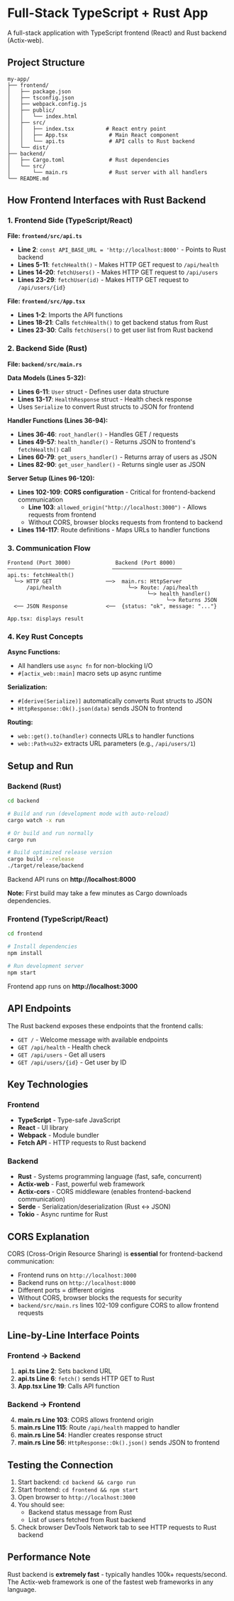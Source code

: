 # Full-Stack TypeScript + Rust App

A full-stack application with TypeScript frontend (React) and Rust backend (Actix-web).

## Project Structure

```
my-app/
├── frontend/
│   ├── package.json
│   ├── tsconfig.json
│   ├── webpack.config.js
│   ├── public/
│   │   └── index.html
│   ├── src/
│   │   ├── index.tsx          # React entry point
│   │   ├── App.tsx             # Main React component
│   │   └── api.ts              # API calls to Rust backend
│   └── dist/
├── backend/
│   ├── Cargo.toml              # Rust dependencies
│   └── src/
│       └── main.rs             # Rust server with all handlers
└── README.md
```

## How Frontend Interfaces with Rust Backend

### 1. **Frontend Side (TypeScript/React)**

**File: `frontend/src/api.ts`**
- **Line 2**: `const API_BASE_URL = 'http://localhost:8000'` - Points to Rust backend
- **Lines 5-11**: `fetchHealth()` - Makes HTTP GET request to `/api/health`
- **Lines 14-20**: `fetchUsers()` - Makes HTTP GET request to `/api/users`
- **Lines 23-29**: `fetchUser(id)` - Makes HTTP GET request to `/api/users/{id}`

**File: `frontend/src/App.tsx`**
- **Lines 1-2**: Imports the API functions
- **Lines 18-21**: Calls `fetchHealth()` to get backend status from Rust
- **Lines 23-30**: Calls `fetchUsers()` to get user list from Rust backend

### 2. **Backend Side (Rust)**

**File: `backend/src/main.rs`**

**Data Models (Lines 5-32):**
- **Lines 6-11**: `User` struct - Defines user data structure
- **Lines 13-17**: `HealthResponse` struct - Health check response
- Uses `Serialize` to convert Rust structs to JSON for frontend

**Handler Functions (Lines 36-94):**
- **Lines 36-46**: `root_handler()` - Handles GET / requests
- **Lines 49-57**: `health_handler()` - Returns JSON to frontend's `fetchHealth()` call
- **Lines 60-79**: `get_users_handler()` - Returns array of users as JSON
- **Lines 82-90**: `get_user_handler()` - Returns single user as JSON

**Server Setup (Lines 96-120):**
- **Lines 102-109**: **CORS configuration** - Critical for frontend-backend communication
  - **Line 103**: `allowed_origin("http://localhost:3000")` - Allows requests from frontend
  - Without CORS, browser blocks requests from frontend to backend
- **Lines 114-117**: Route definitions - Maps URLs to handler functions

### 3. **Communication Flow**

```
Frontend (Port 3000)              Backend (Port 8000)
─────────────────────            ──────────────────────
api.ts: fetchHealth()
  └─> HTTP GET                 ──>  main.rs: HttpServer
      /api/health                     └─> Route: /api/health
                                            └─> health_handler()
                                                  └─> Returns JSON
  <── JSON Response            <──  {status: "ok", message: "..."}

App.tsx: displays result
```

### 4. **Key Rust Concepts**

**Async Functions:**
- All handlers use `async fn` for non-blocking I/O
- `#[actix_web::main]` macro sets up async runtime

**Serialization:**
- `#[derive(Serialize)]` automatically converts Rust structs to JSON
- `HttpResponse::Ok().json(data)` sends JSON to frontend

**Routing:**
- `web::get().to(handler)` connects URLs to handler functions
- `web::Path<u32>` extracts URL parameters (e.g., `/api/users/1`)

## Setup and Run

### Backend (Rust)

```bash
cd backend

# Build and run (development mode with auto-reload)
cargo watch -x run

# Or build and run normally
cargo run

# Build optimized release version
cargo build --release
./target/release/backend
```

Backend API runs on **http://localhost:8000**

**Note:** First build may take a few minutes as Cargo downloads dependencies.

### Frontend (TypeScript/React)

```bash
cd frontend

# Install dependencies
npm install

# Run development server
npm start
```

Frontend app runs on **http://localhost:3000**

## API Endpoints

The Rust backend exposes these endpoints that the frontend calls:

- `GET /` - Welcome message with available endpoints
- `GET /api/health` - Health check
- `GET /api/users` - Get all users
- `GET /api/users/{id}` - Get user by ID

## Key Technologies

### Frontend
- **TypeScript** - Type-safe JavaScript
- **React** - UI library
- **Webpack** - Module bundler
- **Fetch API** - HTTP requests to Rust backend

### Backend
- **Rust** - Systems programming language (fast, safe, concurrent)
- **Actix-web** - Fast, powerful web framework
- **Actix-cors** - CORS middleware (enables frontend-backend communication)
- **Serde** - Serialization/deserialization (Rust ↔ JSON)
- **Tokio** - Async runtime for Rust

## CORS Explanation

CORS (Cross-Origin Resource Sharing) is **essential** for frontend-backend communication:

- Frontend runs on `http://localhost:3000`
- Backend runs on `http://localhost:8000`
- Different ports = different origins
- Without CORS, browser blocks the requests for security
- `backend/src/main.rs` lines 102-109 configure CORS to allow frontend requests

## Line-by-Line Interface Points

### Frontend → Backend
1. **api.ts Line 2**: Sets backend URL
2. **api.ts Line 6**: `fetch()` sends HTTP GET to Rust
3. **App.tsx Line 19**: Calls API function

### Backend → Frontend
4. **main.rs Line 103**: CORS allows frontend origin
5. **main.rs Line 115**: Route `/api/health` mapped to handler
6. **main.rs Line 54**: Handler creates response struct
7. **main.rs Line 56**: `HttpResponse::Ok().json()` sends JSON to frontend

## Testing the Connection

1. Start backend: `cd backend && cargo run`
2. Start frontend: `cd frontend && npm start`
3. Open browser to `http://localhost:3000`
4. You should see:
   - Backend status message from Rust
   - List of users fetched from Rust backend
5. Check browser DevTools Network tab to see HTTP requests to Rust backend

## Performance Note

Rust backend is **extremely fast** - typically handles 100k+ requests/second. The Actix-web framework is one of the fastest web frameworks in any language.

